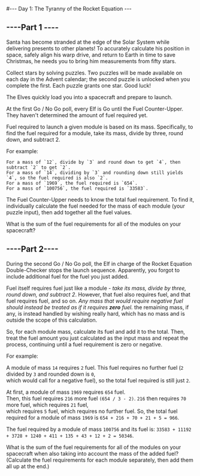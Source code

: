 #--- Day 1: The Tyranny of the Rocket Equation ---

## ----Part 1 ----

Santa has become stranded at the edge of the Solar System while delivering presents to other planets! 
To accurately calculate his position in space, safely align his warp drive, and return to Earth in time to save Christmas, 
he needs you to bring him measurements from fifty stars.

Collect stars by solving puzzles. Two puzzles will be made available on each day in the Advent calendar; 
the second puzzle is unlocked when you complete the first. Each puzzle grants one star. Good luck!

The Elves quickly load you into a spacecraft and prepare to launch.

At the first Go / No Go poll, every Elf is Go until the Fuel Counter-Upper. 
They haven't determined the amount of fuel required yet.

Fuel required to launch a given module is based on its mass. Specifically, to find the fuel required for a module, 
take its mass, divide by three, round down, and subtract 2.

For example:

    For a mass of `12`, divide by `3` and round down to get `4`, then subtract `2` to get `2`.
    For a mass of `14`, dividing by `3` and rounding down still yields `4`, so the fuel required is also `2`.
    For a mass of `1969`, the fuel required is `654`.
    For a mass of `100756`, the fuel required is `33583`.

The Fuel Counter-Upper needs to know the total fuel requirement. To find it, individually calculate the fuel needed for the mass of each module (your puzzle input), then add together all the fuel values.

What is the sum of the fuel requirements for all of the modules on your spacecraft?



## ----Part 2----

During the second Go / No Go poll, the Elf in charge of the Rocket Equation Double-Checker stops the launch sequence.
Apparently, you forgot to include additional fuel for the fuel you just added.

Fuel itself requires fuel just like a module - *take its mass, divide by three, round down, and subtract 2*.
However, that fuel also requires fuel, and that fuel requires fuel, and so on. 
*Any mass that would require negative fuel should instead be treated as if it requires **zero** fuel.* 
the remaining mass, if any, is instead handled by wishing really hard, which has no mass and is outside the scope of this calculation.

So, for each module mass, calculate its fuel and add it to the total. 
Then, treat the fuel amount you just calculated as the input mass and repeat the process, continuing until a fuel requirement is zero or negative. 

For example:

A module of mass `14` requires `2` fuel. This fuel requires no further fuel (`2` divided by `3` and rounded down is `0`,   
which would call for a negative fuel), so the total fuel required is still just `2`.  
    
At first, a module of mass `1969` requires `654` fuel.   
Then, this fuel requires `216` more fuel `(654 / 3 - 2)`. `216` then requires `70` more fuel, which requires `21` fuel,   
which requires `5` fuel, which requires no further fuel. So, the total fuel required for a module of mass `1969` is `654 + 216 + 70 + 21 + 5 = 966`.  
    
The fuel required by a module of mass `100756` and its fuel is: `33583 + 11192 + 3728 + 1240 + 411 + 135 + 43 + 12 + 2 = 50346`.  

What is the sum of the fuel requirements for all of the modules on your spacecraft when also taking into account the mass of the added fuel? (Calculate the fuel requirements for each module separately, then add them all up at the end.)
